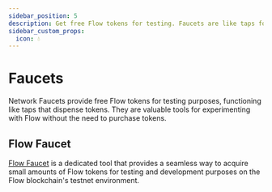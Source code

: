 ```yaml
---
sidebar_position: 5
description: Get free Flow tokens for testing. Faucets are like taps for tokens, useful for trying Flow without buying tokens.
sidebar_custom_props:
  icon: 💧
---
```


# Faucets

Network Faucets provide free Flow tokens for testing purposes, functioning like taps that dispense tokens. They are valuable tools for experimenting with Flow without the need to purchase tokens.

<div class="cards">

## Flow Faucet

[Flow Faucet](https://faucet.flow.com/fund-account) is a dedicated tool that provides a seamless way to acquire small amounts of Flow tokens for testing and development purposes on the Flow blockchain's testnet environment.

</div>
